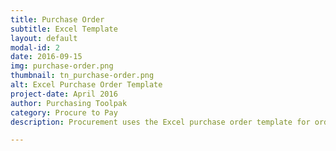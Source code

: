 ```yaml
---
title: Purchase Order
subtitle: Excel Template
layout: default
modal-id: 2
date: 2016-09-15
img: purchase-order.png
thumbnail: tn_purchase-order.png
alt: Excel Purchase Order Template
project-date: April 2016
author: Purchasing Toolpak
category: Procure to Pay
description: Procurement uses the Excel purchase order template for ordering supplies or materials. Includes second page for added procurement detail along with third tab for receiving items ordered.

---
```

